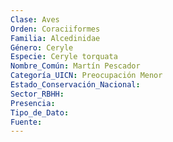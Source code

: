 ```yaml
---
Clase: Aves
Orden: Coraciiformes
Familia: Alcedinidae
Género: Ceryle
Especie: Ceryle torquata
Nombre_Común: Martín Pescador
Categoría_UICN: Preocupación Menor
Estado_Conservación_Nacional: 
Sector_RBHH: 
Presencia: 
Tipo_de_Dato: 
Fuente: 
---
```

